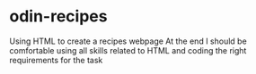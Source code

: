 # odin-recipes
Using HTML to create a recipes webpage
At the end I should be comfortable using all skills related to HTML and coding the right requirements for the task